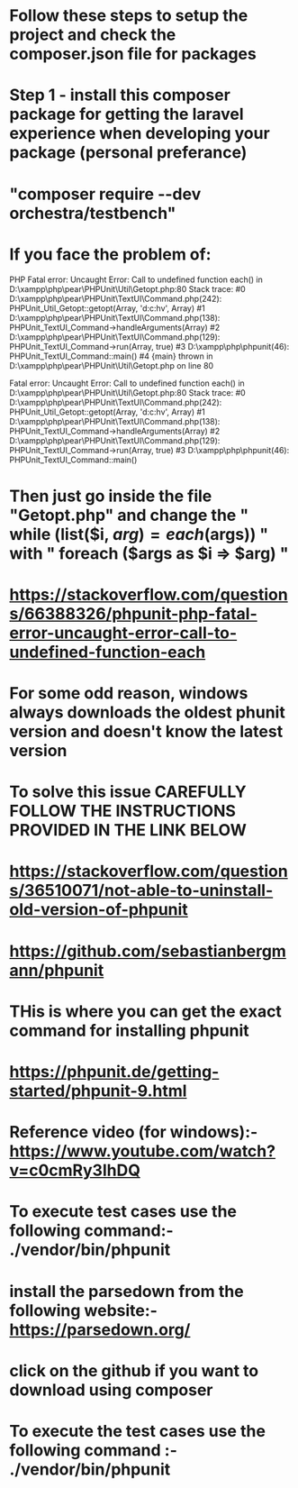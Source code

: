 # Follow these steps to setup the project and check the composer.json file for packages
# Step 1 - install this composer package for getting the laravel experience when developing your package (personal preferance)
# "composer require --dev orchestra/testbench"

# If you face the problem of:
PHP Fatal error:  Uncaught Error: Call to undefined function each() in D:\xampp\php\pear\PHPUnit\Util\Getopt.php:80
Stack trace:
#0 D:\xampp\php\pear\PHPUnit\TextUI\Command.php(242): PHPUnit_Util_Getopt::getopt(Array, 'd:c:hv', Array)
#1 D:\xampp\php\pear\PHPUnit\TextUI\Command.php(138): PHPUnit_TextUI_Command->handleArguments(Array)
#2 D:\xampp\php\pear\PHPUnit\TextUI\Command.php(129): PHPUnit_TextUI_Command->run(Array, true)
#3 D:\xampp\php\phpunit(46): PHPUnit_TextUI_Command::main()
#4 {main}
  thrown in D:\xampp\php\pear\PHPUnit\Util\Getopt.php on line 80

Fatal error: Uncaught Error: Call to undefined function each() in D:\xampp\php\pear\PHPUnit\Util\Getopt.php:80
Stack trace:
#0 D:\xampp\php\pear\PHPUnit\TextUI\Command.php(242): PHPUnit_Util_Getopt::getopt(Array, 'd:c:hv', Array)
#1 D:\xampp\php\pear\PHPUnit\TextUI\Command.php(138): PHPUnit_TextUI_Command->handleArguments(Array)
#2 D:\xampp\php\pear\PHPUnit\TextUI\Command.php(129): PHPUnit_TextUI_Command->run(Array, true)
#3 D:\xampp\php\phpunit(46): PHPUnit_TextUI_Command::main()

# Then just go inside the file "Getopt.php" and change the " while (list($i, $arg) = each($args)) " with " foreach ($args as $i => $arg) "
# https://stackoverflow.com/questions/66388326/phpunit-php-fatal-error-uncaught-error-call-to-undefined-function-each  


# For some odd reason, windows always downloads the oldest phunit version and doesn't know the latest version
# To solve this issue CAREFULLY FOLLOW THE INSTRUCTIONS PROVIDED IN THE LINK BELOW
# https://stackoverflow.com/questions/36510071/not-able-to-uninstall-old-version-of-phpunit
# https://github.com/sebastianbergmann/phpunit


# THis is where you can get the exact command for installing phpunit
# https://phpunit.de/getting-started/phpunit-9.html

# Reference video (for windows):- https://www.youtube.com/watch?v=c0cmRy3lhDQ 

# To execute test cases use the following command:- ./vendor/bin/phpunit

# install the parsedown from the following website:- https://parsedown.org/
# click on the github if you want to download using composer

# To execute the test cases use the following command :- ./vendor/bin/phpunit